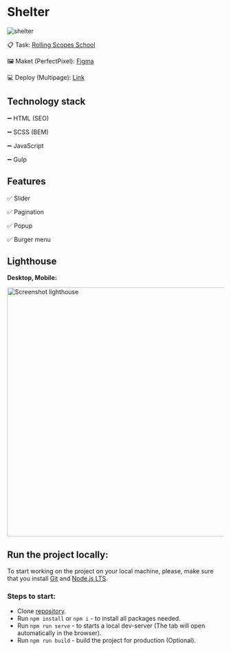 # **Shelter** 

![shelter](https://github.com/Duxcoder/shelter/assets/68332435/cc7cd5ed-7778-4cbf-8445-00131a5d862a)


📋 Task: [Rolling Scopes School](https://github.com/rolling-scopes-school/tasks/blob/master/tasks/shelter/shelter.md)

🖼 Maket (PerfectPixel): [Figma](https://www.figma.com/file/Yk6EnbY63FyG2PJTFkJDMh/shelter?type=design&node-id=94-43&mode=design)

💻 Deploy (Multipage): [Link](duxcoder.github.io/shelter)



## Technology stack

➖ HTML (SEO)

➖ SCSS (BEM)

➖ JavaScript

➖ Gulp

## Features

✅ Slider

✅ Pagination

✅ Popup

✅ Burger menu

## Lighthouse

**Desktop, Mobile:** 

<img width="580" alt="Screenshot lighthouse" src="https://github.com/Duxcoder/shelter/assets/68332435/bb2ea15c-70f7-4d11-af20-687754af5499">

## Run the project locally:
To start working on the project on your local machine, please, make sure that you install [Git](https://git-scm.com/downloads) and [Node.js LTS](https://nodejs.org/en/download).

### Steps to start:
- Clone [repository](https://github.com/Duxcoder/shelter/).
- Run `npm install` or `npm i` - to install all packages needed.
- Run `npm run serve` - to starts a local dev-server (The tab will open automatically in the browser).
- Run `npm run build` - build the project for production (Optional).
